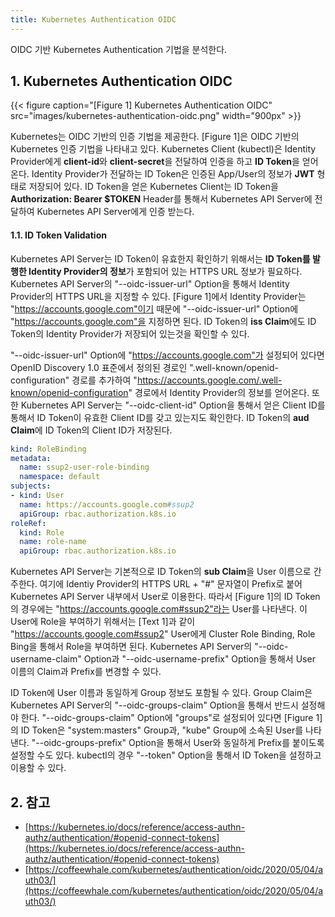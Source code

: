 ```yaml
---
title: Kubernetes Authentication OIDC
---
```


OIDC 기반 Kubernetes Authentication 기법을 분석한다.

## 1. Kubernetes Authentication OIDC

{{< figure caption="[Figure 1] Kubernetes Authentication OIDC" src="images/kubernetes-authentication-oidc.png" width="900px" >}}

Kubernetes는 OIDC 기반의 인증 기법을 제공한다. [Figure 1]은 OIDC 기반의 Kubernetes 인증 기법을 나타내고 있다. Kubernetes Client (kubectl)은 Identity Provider에게 **client-id**와 **client-secret**을 전달하여 인증을 하고 **ID Token**을 얻어온다. Identity Provider가 전달하는 ID Token은 인증된 App/User의 정보가 **JWT** 형태로 저장되어 있다. ID Token을 얻은 Kubernetes Client는 ID Token을 **Authorization: Bearer $TOKEN** Header를 통해서 Kubernetes API Server에 전달하여 Kubernetes API Server에게 인증 받는다.

#### 1.1. ID Token Validation

Kubernetes API Server는 ID Token이 유효한지 확인하기 위해서는 **ID Token를 발행한 Identity Provider의 정보**가 포함되어 있는 HTTPS URL 정보가 필요하다. Kubernetes API Server의 "--oidc-issuer-url" Option을 통해서 Identity Provider의 HTTPS URL을 지정할 수 있다. [Figure 1]에서 Identity Provider는 "https://accounts.google.com"이기 때문에 "--oidc-issuer-url" Option에 "https://accounts.google.com"을 지정하면 된다. ID Token의 **iss Claim**에도 ID Token의 Identity Provider가 저장되어 있는것을 확인할 수 있다.

"--oidc-issuer-url" Option에 "https://accounts.google.com"가 설정되어 있다면 OpenID Discovery 1.0 표준에서 정의된 경로인 ".well-known/openid-configuration" 경로를 추가하여 "https://accounts.google.com/.well-known/openid-configuration" 경로에서 Identity Provider의 정보를 얻어온다. 또한 Kubernetes API Server는 "--oidc-client-id" Option을 통해서 얻은 Client ID를 통해서 ID Token이 유효한 Client ID를 갖고 있는지도 확인한다. ID Token의 **aud Claim**에 ID Token의 Client ID가 저장된다.

```yaml {caption="[Text 1] Role Binding with User", linenos=table}
kind: RoleBinding
metadata:
  name: ssup2-user-role-binding
  namespace: default
subjects:
- kind: User
  name: https://accounts.google.com#ssup2
  apiGroup: rbac.authorization.k8s.io
roleRef:
  kind: Role
  name: role-name
  apiGroup: rbac.authorization.k8s.io
```

Kubernetes API Server는 기본적으로 ID Token의 **sub Claim**을 User 이름으로 간주한다. 여기에 Identiy Provider의 HTTPS URL + "#" 문자열이 Prefix로 붙어 Kubernetes API Server 내부에서 User로 이용한다. 따라서 [Figure 1]의 ID Token의 경우에는 "https://accounts.google.com#ssup2"라는 User를 나타낸다. 이 User에 Role을 부여하기 위해서는 [Text 1]과 같이 "https://accounts.google.com#ssup2" User에게 Cluster Role Binding, Role Bing을 통해서 Role을 부여하면 된다. Kubernetes API Server의 "--oidc-username-claim" Option과 "--oidc-username-prefix" Option을 통해서 User 이름의 Claim과 Prefix를 변경할 수 있다.

ID Token에 User 이름과 동일하게 Group 정보도 포함될 수 있다. Group Claim은 Kubernetes API Server의 "--oidc-groups-claim" Option을 통해서 반드시 설정해야 한다. "--oidc-groups-claim" Option에 "groups"로 설정되어 있다면 [Figure 1]의 ID Token은 "system:masters" Group과, "kube" Group에 소속된 User를 나타낸다. "--oidc-groups-prefix" Option을 통해서 User와 동일하게 Prefix를 붙이도록 설정할 수도 있다. kubectl의 경우 "--token" Option을 통해서 ID Token을 설정하고 이용할 수 있다.

## 2. 참고

* [https://kubernetes.io/docs/reference/access-authn-authz/authentication/#openid-connect-tokens](https://kubernetes.io/docs/reference/access-authn-authz/authentication/#openid-connect-tokens)
* [https://coffeewhale.com/kubernetes/authentication/oidc/2020/05/04/auth03/](https://coffeewhale.com/kubernetes/authentication/oidc/2020/05/04/auth03/)